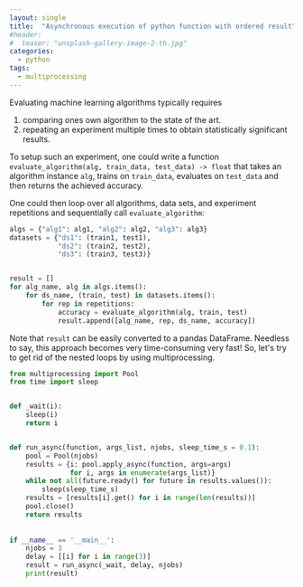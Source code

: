 ```yaml
---
layout: single
title:  "Asynchronous execution of python function with ordered result"
#header:
#  teaser: "unsplash-gallery-image-2-th.jpg"
categories: 
  - python
tags:
  - multiprocessing
---
```


Evaluating machine learning algorithms typically requires
1. comparing ones own algorithm to the state of the art. 
2. repeating an experiment multiple times to obtain statistically significant results.

To setup such an experiment, one could write a function `evaluate_algorithm(alg, train_data, test_data) -> float` that takes an algorithm instance `alg`, trains on `train_data`, evaluates on `test_data` and then returns the achieved accuracy. 

One could then loop over all algorithms, data sets, and experiment repetitions and sequentially call `evaluate_algorithm`:
```python
algs = {"alg1": alg1, "alg2": alg2, "alg3": alg3}
datasets = {"ds1": (train1, test1), 
            "ds2": (train2, test2), 
            "ds3": (train3, test3)}


result = []
for alg_name, alg in algs.items():
    for ds_name, (train, test) in datasets.items():
        for rep in repetitions:
            accuracy = evaluate_algorithm(alg, train, test)
            result.append([alg_name, rep, ds_name, accuracy])
```
Note that `result` can be easily converted to a pandas DataFrame. 
Needless to say, this approach becomes very time-consuming very fast! 
So, let's try to get rid of the nested loops by using multiprocessing.

```python
from multiprocessing import Pool
from time import sleep


def _wait(i):
    sleep(i)
    return i


def run_async(function, args_list, njobs, sleep_time_s = 0.1):
    pool = Pool(njobs)
    results = {i: pool.apply_async(function, args=args)
               for i, args in enumerate(args_list)}
    while not all(future.ready() for future in results.values()):
        sleep(sleep_time_s)
    results = [results[i].get() for i in range(len(results))]
    pool.close()
    return results
  
  
if __name__ == '__main__':
    njobs = 3
    delay = [[i] for i in range(3)]
    result = run_async(_wait, delay, njobs)
    print(result)
```